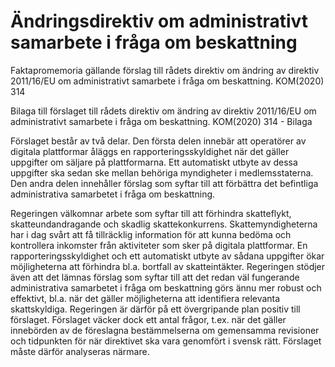 # Ändringsdirektiv om administrativt samarbete i fråga om beskattning

Faktapromemoria gällande förslag till rådets direktiv om ändring av direktiv 2011/16/EU om
administrativt samarbete i fråga om beskattning. KOM(2020\) 314

Bilaga till förslaget till rådets direktiv om ändring av direktiv 2011/16/EU om
administrativt samarbete i fråga om beskattning. KOM(2020\) 314 \- Bilaga

Förslaget består av två delar. Den första delen innebär att operatörer av digitala plattformar åläggs en rapporteringsskyldighet när det gäller uppgifter om säljare på plattformarna. Ett automatiskt utbyte av dessa uppgifter ska sedan ske mellan behöriga myndigheter i medlemsstaterna. Den andra delen innehåller förslag som syftar till att förbättra det befintliga administrativa samarbetet i fråga om beskattning.

Regeringen välkomnar arbete som syftar till att förhindra skatteflykt, skatteundandragande och skadlig skattekonkurrens. Skattemyndigheterna har i dag svårt att få tillräcklig information för att kunna bedöma och kontrollera inkomster från aktiviteter som sker på digitala plattformar. En rapporteringsskyldighet och ett automatiskt utbyte av sådana uppgifter ökar möjligheterna att förhindra bl.a. bortfall av skatteintäkter. Regeringen stödjer även att det lämnas förslag som syftar till att det redan väl fungerande administrativa samarbetet i fråga om beskattning görs ännu mer robust och effektivt, bl.a. när det gäller möjligheterna att identifiera relevanta skattskyldiga. Regeringen är därför på ett övergripande plan positiv till förslaget. Förslaget väcker dock ett antal frågor, t.ex. när det gäller innebörden av de föreslagna bestämmelserna om gemensamma revisioner och tidpunkten för när direktivet ska vara genomfört i svensk rätt. Förslaget måste därför analyseras närmare.
